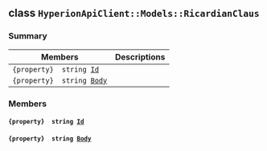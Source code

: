 ## class `HyperionApiClient::Models::RicardianClaus` 

### Summary

 Members                        | Descriptions                                
--------------------------------|---------------------------------------------
`{property}  string `[`Id`](#class_hyperion_api_client_1_1_models_1_1_ricardian_claus_1a186291c875988107b7ace745ea84d4ec) | 
`{property}  string `[`Body`](#class_hyperion_api_client_1_1_models_1_1_ricardian_claus_1aa22a174fd7f5d080c4e4714fd0dde308) | 

### Members

#### `{property}  string `[`Id`](#class_hyperion_api_client_1_1_models_1_1_ricardian_claus_1a186291c875988107b7ace745ea84d4ec) 

#### `{property}  string `[`Body`](#class_hyperion_api_client_1_1_models_1_1_ricardian_claus_1aa22a174fd7f5d080c4e4714fd0dde308) 

